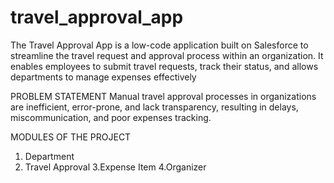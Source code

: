 # travel_approval_app
The Travel Approval App is a low-code application built on Salesforce to streamline the travel  request and approval process within an organization. It enables employees to submit travel  requests, track their status, and allows departments to manage expenses effectively

PROBLEM STATEMENT 
Manual travel approval processes in organizations are inefficient, error-prone, and lack 
transparency, resulting in delays, miscommunication, and poor expenses tracking.

 MODULES OF THE PROJECT 
1. Department 
2. Travel Approval 
3.Expense Item
4.Organizer
